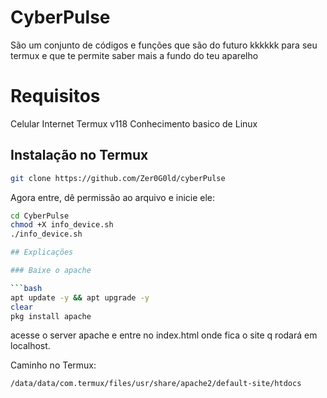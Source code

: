 # CyberPulse

São um conjunto de códigos e funções que são do futuro kkkkkk
para seu termux e que te permite saber mais a fundo do teu aparelho

# Requisitos
Celular
Internet
Termux v118                                                                                          Conhecimento basico de Linux

## Instalação no Termux

```bash
git clone https://github.com/Zer0G0ld/cyberPulse
```

Agora entre, dê permissão ao arquivo e inicie ele:

```bash
cd CyberPulse
chmod +X info_device.sh
./info_device.sh

## Explicações 

### Baixe o apache 

```bash
apt update -y && apt upgrade -y
clear
pkg install apache
```

acesse o server apache e entre no index.html onde fica o site q rodará em localhost.

Caminho no Termux:

```bash
/data/data/com.termux/files/usr/share/apache2/default-site/htdocs
```
